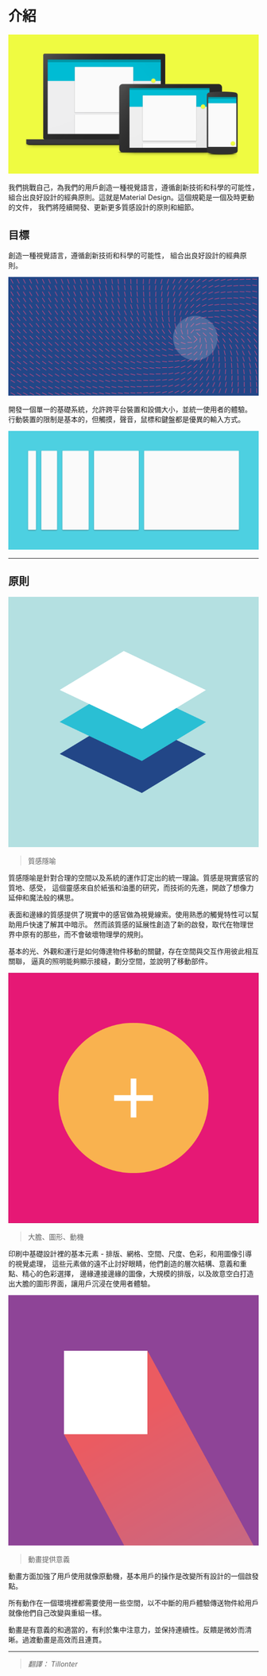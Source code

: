 # 介紹

![Intro](images/introduction/materialdesign-goals-landingimage_large_xhdpi.png)


我們挑戰自己，為我們的用戶創造一種視覺語言，遵循創新技術和科學的可能性，
組合出良好設計的經典原則。這就是Material Design。這個規範是一個及時更動的文件，
我們將陸續開發、更新更多質感設計的原則和細節。
 

## 目標

創造一種視覺語言，遵循創新技術和科學的可能性，
組合出良好設計的經典原則。

![Goal](images/introduction/materialdesign-goals-swirlanddot_large_xhdpi.png)


開發一個單一的基礎系統，允許跨平台裝置和設備大小，並統一使用者的體驗。
行動裝置的限制是基本的，但觸摸，聲音，鼠標和鍵盤都是優異的輸入方式。


![](images/introduction/materialdesign-goals-cutrectangles_large_xhdpi.png)

----

## 原則

![Principles](images/introduction/materialdesign-principles-layersquares_large_xhdpi.png)

> 質感隱喻

質感隱喻是針對合理的空間以及系統的運作訂定出的統一理論。質感是現實感官的質地、感受，
這個靈感來自於紙張和油墨的研究，而技術的先進，開啟了想像力延伸和魔法般的構思。 

表面和邊緣的質感提供了現實中的感官做為視覺線索。使用熟悉的觸覺特性可以幫助用戶快速了解其中暗示。
然而該質感的延展性創造了新的啟發，取代在物理世界中原有的那些，而不會破壞​​物理學的規則。 

基本的光、外觀和運行是如何傳達物件移動的關鍵，存在空間與交互作用彼此相互關聯，
逼真的照明能夠顯示接縫，劃分空間，並說明了移動部件。



![](images/introduction/materialdesign-principles-circleplus_large_xhdpi.png)

> 大膽、圖形、動機

印刷中基礎設計裡的基本元素 - 排版、網格、空間、尺度、色彩，和用圖像引導的視覺處理，
這些元素做的遠不止討好眼睛，他們創造的層次結構、意義和重點、精心的色彩選擇，
邊緣連接邊緣的圖像，大規模的排版，以及故意空白打造出大膽的圖形界面，讓用戶沉浸在使用者體驗。 


![](images/introduction/materialdesign-principles-flyingsquare_large_xhdpi.png)

> 動畫提供意義

動畫方面加強了用戶使用就像原動機，基本用戶的操作是改變所有設計的一個啟發點。

所有動作在一個環境裡都需要使用一些空間，以不中斷的用戶體驗傳送物件給用戶就像他們自己改變與重組一樣。

動畫是有意義的和適當的，有利於集中注意力，並保持連續性。反饋是微妙而清晰。過渡動畫是高效而且連貫。

----

> *翻譯： Tillonter*